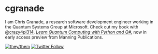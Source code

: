 # cgranade 

I am Chris Granade, a research software development engineer working in the Quantum Systems Group at Microsoft. Check out my book with [@crazy4pi314](https://github.com/crazy4pi314), [_Learn Quantum Computing with Python and Q#_](https://bit.ly/qsharp-book), now in early access preview from Manning Publications.

[![they/them](https://img.shields.io/badge/pronouns-they%2Fthem-lightgrey)](http://pronoun.is/they)
[![Twitter Follow](https://img.shields.io/twitter/follow/cgranade)](https://twitter.com/cgranade)

